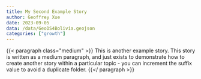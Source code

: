 ```yaml
---
title: My Second Example Story
author: Geoffrey Xue
date: 2023-09-05
data: /data/GeoDS4Bolivia.geojson
categories: ["growth"]
---
```


{{< paragraph class="medium" >}}
This is another example story. This story is written as a medium paragraph, and just exists to demonstrate how to create another story within a particular topic - you can increment the suffix value to avoid a duplicate folder.
{{</ paragraph >}}